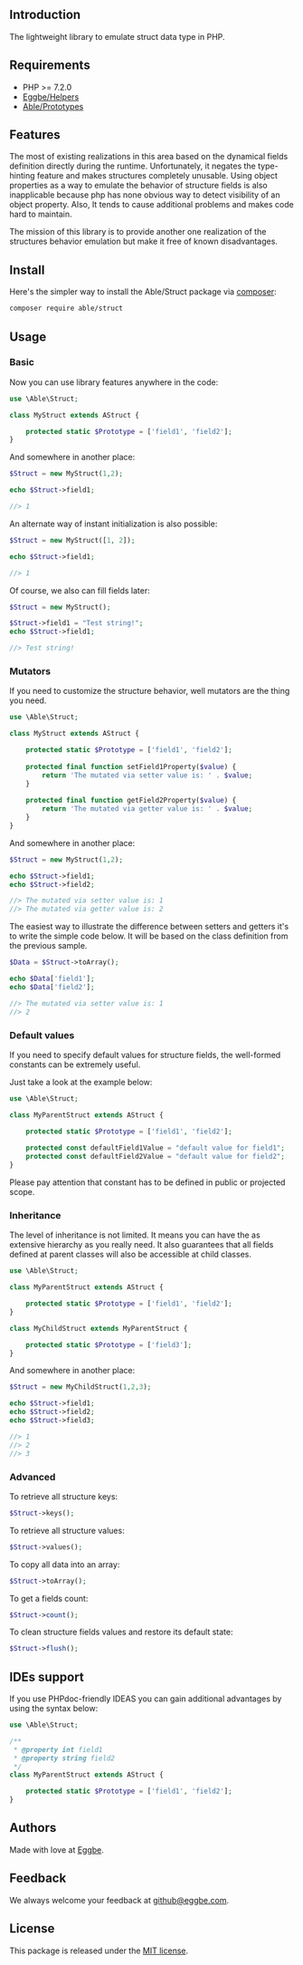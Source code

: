 ## Introduction
The lightweight library to emulate struct data type in PHP. 


## Requirements
* PHP >= 7.2.0
* [Eggbe/Helpers](https://github.com/eggbe/helpers)
* [Able/Prototypes](https://github.com/phpable/prototypes)


## Features 
The most of existing realizations in this area based on the dynamical fields definition 
directly during the runtime. Unfortunately, it negates the type-hinting feature and makes 
structures completely unusable. Using object properties as a way to emulate the behavior 
of structure fields is also inapplicable because php has none obvious way to detect 
visibility of an object property. Also, It tends to cause additional problems 
and makes code hard to maintain.

The mission of this library is to provide 
another one realization of the structures behavior emulation but make it free 
of known disadvantages.  

## Install
Here's the simpler way to install the Able/Struct package via [composer](http://getcomposer.org):

```bash
composer require able/struct
```


## Usage

### Basic 
Now you can use library features anywhere in the code:

```php
use \Able\Struct;

class MyStruct extends AStruct {

	protected static $Prototype = ['field1', 'field2'];
}
```

And somewhere in another place: 

```php
$Struct = new MyStruct(1,2);

echo $Struct->field1;

//> 1
```

An alternate way of instant initialization is also possible:

```php
$Struct = new MyStruct([1, 2]);

echo $Struct->field1;

//> 1
```

Of course, we also can fill fields later:

```php
$Struct = new MyStruct();

$Struct->field1 = "Test string!";
echo $Struct->field1;

//> Test string!
```

### Mutators
If you need to customize the structure behavior, well mutators are 
the thing you need. 
 
```php
use \Able\Struct;

class MyStruct extends AStruct {

	protected static $Prototype = ['field1', 'field2'];
	
	protected final function setField1Property($value) {
		return 'The mutated via setter value is: ' . $value;
	}
	
	protected final function getField2Property($value) {
		return 'The mutated via getter value is: ' . $value;
	}
}
```

And somewhere in another place: 

```php
$Struct = new MyStruct(1,2);

echo $Struct->field1;
echo $Struct->field2;

//> The mutated via setter value is: 1
//> The mutated via getter value is: 2
```

The easiest way to illustrate the difference between setters and getters it's 
to write the simple code below. It will be based on the class definition from the previous sample.

```php
$Data = $Struct->toArray();

echo $Data['field1'];
echo $Data['field2'];

//> The mutated via setter value is: 1
//> 2
```


### Default values
If you need to specify default values for structure fields, 
the well-formed constants can be extremely useful. 

Just take a look at the example below: 

```php
use \Able\Struct;

class MyParentStruct extends AStruct {

	protected static $Prototype = ['field1', 'field2'];
	
	protected const defaultField1Value = "default value for field1";
	protected const defaultField2Value = "default value for field2";
}
```

Please pay attention that constant has to be defined in public or projected scope. 


### Inheritance

The level of inheritance is not limited. It means you can have the as extensive 
hierarchy as you really need.  It also guarantees that all fields defined at parent 
classes will also be accessible at child classes.


```php
use \Able\Struct;

class MyParentStruct extends AStruct {

	protected static $Prototype = ['field1', 'field2'];
}

class MyChildStruct extends MyParentStruct {

	protected static $Prototype = ['field3'];
}
``` 

And somewhere in another place: 

```php
$Struct = new MyChildStruct(1,2,3);

echo $Struct->field1;
echo $Struct->field2;
echo $Struct->field3;

//> 1
//> 2
//> 3
```


### Advanced

To retrieve all structure keys: 

```php
$Struct->keys();
```

To retrieve all structure values: 

```php
$Struct->values();
```

To copy all data into an array:
```php
$Struct->toArray();
```

To get a fields count:
```php
$Struct->count();
```

To clean structure fields values and restore its default state:
```php
$Struct->flush();
```


## IDEs support 
If you use PHPdoc-friendly IDEAS you 
can gain additional advantages by using the syntax below: 

```php
use \Able\Struct;

/**
 * @property int field1
 * @property string field2
 */
class MyParentStruct extends AStruct {

	protected static $Prototype = ['field1', 'field2'];
}
```


## Authors
Made with love at [Eggbe](http://eggbe.com).

## Feedback 
We always welcome your feedback at [github@eggbe.com](mailto:github@eggbe.com).

## License
This package is released under the [MIT license](https://github.com/phpable/struct/blob/master/LICENSE).
